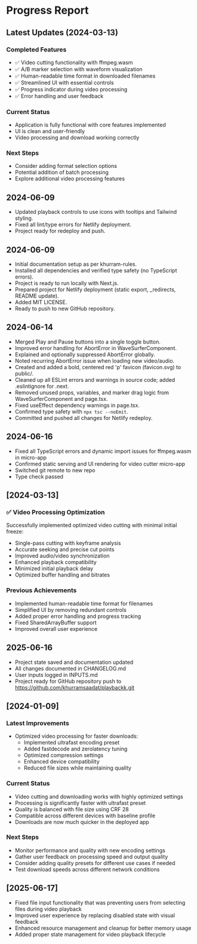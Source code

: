 # Progress Report

## Latest Updates (2024-03-13)

### Completed Features
- ✅ Video cutting functionality with ffmpeg.wasm
- ✅ A/B marker selection with waveform visualization
- ✅ Human-readable time format in downloaded filenames
- ✅ Streamlined UI with essential controls
- ✅ Progress indicator during video processing
- ✅ Error handling and user feedback

### Current Status
- Application is fully functional with core features implemented
- UI is clean and user-friendly
- Video processing and download working correctly

### Next Steps
- Consider adding format selection options
- Potential addition of batch processing
- Explore additional video processing features

## 2024-06-09
- Updated playback controls to use icons with tooltips and Tailwind styling.
- Fixed all lint/type errors for Netlify deployment.
- Project ready for redeploy and push.

## 2024-06-09
- Initial documentation setup as per khurram-rules.
- Installed all dependencies and verified type safety (no TypeScript errors).
- Project is ready to run locally with Next.js.
- Prepared project for Netlify deployment (static export, _redirects, README update).
- Added MIT LICENSE.
- Ready to push to new GitHub repository. 

## 2024-06-14
- Merged Play and Pause buttons into a single toggle button.
- Improved error handling for AbortError in WaveSurferComponent.
- Explained and optionally suppressed AbortError globally.
- Noted recurring AbortError issue when loading new video/audio.
- Created and added a bold, centered red 'p' favicon (favicon.svg) to public/.
- Cleaned up all ESLint errors and warnings in source code; added .eslintignore for .next.
- Removed unused props, variables, and marker drag logic from WaveSurferComponent and page.tsx.
- Fixed useEffect dependency warnings in page.tsx.
- Confirmed type safety with `npx tsc --noEmit`.
- Committed and pushed all changes for Netlify redeploy. 

## 2024-06-16
- Fixed all TypeScript errors and dynamic import issues for ffmpeg.wasm in micro-app
- Confirmed static serving and UI rendering for video cutter micro-app
- Switched git remote to new repo
- Type check passed 

## [2024-03-13]

### ✅ Video Processing Optimization
Successfully implemented optimized video cutting with minimal initial freeze:
- Single-pass cutting with keyframe analysis
- Accurate seeking and precise cut points
- Improved audio/video synchronization
- Enhanced playback compatibility
- Minimized initial playback delay
- Optimized buffer handling and bitrates

### Previous Achievements
- Implemented human-readable time format for filenames
- Simplified UI by removing redundant controls
- Added proper error handling and progress tracking
- Fixed SharedArrayBuffer support
- Improved overall user experience 

## 2025-06-16
- Project state saved and documentation updated
- All changes documented in CHANGELOG.md
- User inputs logged in INPUTS.md
- Project ready for GitHub repository push to https://github.com/khurramsaadat/playbackk.git 

## [2024-01-09]
### Latest Improvements
- Optimized video processing for faster downloads:
  - Implemented ultrafast encoding preset
  - Added fastdecode and zerolatency tuning
  - Optimized compression settings
  - Enhanced device compatibility
  - Reduced file sizes while maintaining quality

### Current Status
- Video cutting and downloading works with highly optimized settings
- Processing is significantly faster with ultrafast preset
- Quality is balanced with file size using CRF 28
- Compatible across different devices with baseline profile
- Downloads are now much quicker in the deployed app

### Next Steps
- Monitor performance and quality with new encoding settings
- Gather user feedback on processing speed and output quality
- Consider adding quality presets for different use cases if needed
- Test download speeds across different network conditions 

## [2025-06-17]
- Fixed file input functionality that was preventing users from selecting files during video playback
- Improved user experience by replacing disabled state with visual feedback
- Enhanced resource management and cleanup for better memory usage
- Added proper state management for video playback lifecycle 